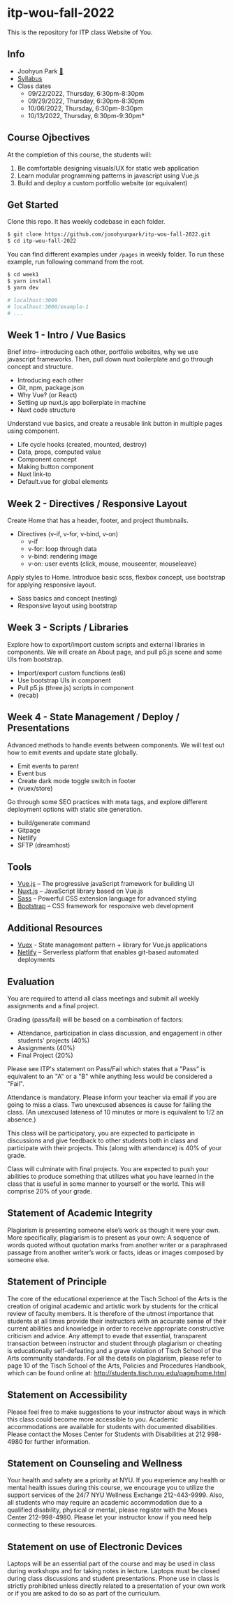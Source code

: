 # itp-wou-fall-2022

This is the repository for ITP class Website of You.

## Info

- Joohyun Park [📧](mailto:jhp527@nyu.edu)
- [Syllabus](https://jooohyunpark.github.io/itp-wou-fall-2022/)
- Class dates
  - 09/22/2022, Thursday, 6:30pm-8:30pm
  - 09/29/2022, Thursday, 6:30pm-8:30pm
  - 10/06/2022, Thursday, 6:30pm-8:30pm
  - 10/13/2022, Thursday, 6:30pm-9:30pm\*

## Course Ojbectives

At the completion of this course, the students will:

1. Be comfortable designing visuals/UX for static web application
2. Learn modular programming patterns in javascript using Vue.js
3. Build and deploy a custom portfolio website (or equivalent)

## Get Started

Clone this repo. It has weekly codebase in each folder.

```bash
$ git clone https://github.com/jooohyunpark/itp-wou-fall-2022.git
$ cd itp-wou-fall-2022
```

You can find different examples under `/pages` in weekly folder. To run these example, run following command from the root.

```bash
$ cd week1
$ yarn install
$ yarn dev

# localhost:3000
# localhost:3000/example-1
# ...
```

## Week 1 - Intro / Vue Basics

Brief intro– introducing each other, portfolio websites, why we use javascript frameworks. Then, pull down nuxt boilerplate and go through concept and structure.

- Introducing each other
- Git, npm, package.json
- Why Vue? (or React)
- Setting up nuxt.js app boilerplate in machine
- Nuxt code structure

Understand vue basics, and create a reusable link button in multiple pages using component.

- Life cycle hooks (created, mounted, destroy)
- Data, props, computed value
- Component concept
- Making button component
- Nuxt link-to
- Default.vue for global elements

## Week 2 - Directives / Responsive Layout

Create Home that has a header, footer, and project thumbnails.

- Directives (v-if, v-for, v-bind, v-on)
  - v-if
  - v-for: loop through data
  - v-bind: rendering image
  - v-on: user events (click, mouse, mouseenter, mouseleave)

Apply styles to Home. Introduce basic scss, flexbox concept, use bootstrap for applying responsive layout.

- Sass basics and concept (nesting)
- Responsive layout using bootstrap

## Week 3 - Scripts / Libraries

Explore how to export/import custom scripts and external libraries in components. We will create an About page, and pull p5.js scene and some UIs from bootstrap.

- Import/export custom functions (es6)
- Use bootstrap UIs in component
- Pull p5.js (three.js) scripts in component
- (recab)

## Week 4 - State Management / Deploy / Presentations

Advanced methods to handle events between components. We will test out how to emit events and update state globally.

- Emit events to parent
- Event bus
- Create dark mode toggle switch in footer
- (vuex/store)

Go through some SEO practices with meta tags, and explore different deployment options with static site generation.

- build/generate command
- Gitpage
- Netlify
- SFTP (dreamhost)

## Tools

- [Vue.js](https://vuejs.org/) – The progressive javaScript framework for building UI
- [Nuxt.js](https://nuxtjs.org/) – JavaScript library based on Vue.js
- [Sass](https://sass-lang.com/) – Powerful CSS extension language for advanced styling
- [Bootstrap](https://getbootstrap.com/) – CSS framework for responsive web development

## Additional Resources

- [Vuex](https://vuex.vuejs.org/) - State management pattern + library for Vue.js applications
- [Netlify](https://www.netlify.com/) – Serverless platform that enables git-based automated deployments

## Evaluation

You are required to attend all class meetings and submit all weekly assignments and a final project.

Grading (pass/fail) will be based on a combination of factors:

- Attendance, participation in class discussion, and engagement in other students' projects (40%)
- Assignments (40%)
- Final Project (20%)

Please see ITP's statement on Pass/Fail which states that a "Pass" is equivalent to an "A" or a "B" while anything less would be considered a "Fail".

Attendance is mandatory. Please inform your teacher via email if you are going to miss a class. Two unexcused absences is cause for failing the class. (An unexcused lateness of 10 minutes or more is equivalent to 1/2 an absence.)

This class will be participatory, you are expected to participate in discussions and give feedback to other students both in class and participate with their projects. This (along with attendance) is 40% of your grade.

Class will culminate with final projects. You are expected to push your abilities to produce something that utilizes what you have learned in the class that is useful in some manner to yourself or the world. This will comprise 20% of your grade.

## Statement of Academic Integrity

Plagiarism is presenting someone else’s work as though it were your own. More specifically, plagiarism is to present as your own: A sequence of words quoted without quotation marks from another writer or a paraphrased passage from another writer’s work or facts, ideas or images composed by someone else.

## Statement of Principle

The core of the educational experience at the Tisch School of the Arts is the creation of original academic and artistic work by students for the critical review of faculty members. It is therefore of the utmost importance that students at all times provide their instructors with an accurate sense of their current abilities and knowledge in order to receive appropriate constructive criticism and advice. Any attempt to evade that essential, transparent transaction between instructor and student through plagiarism or cheating is educationally self-defeating and a grave violation of Tisch School of the Arts community standards. For all the details on plagiarism, please refer to page 10 of the Tisch School of the Arts, Policies and Procedures Handbook, which can be found online at: http://students.tisch.nyu.edu/page/home.html

## Statement on Accessibility

Please feel free to make suggestions to your instructor about ways in which this class could become more accessible to you. Academic accommodations are available for students with documented disabilities. Please contact the Moses Center for Students with Disabilities at 212 998-4980 for further information.

## Statement on Counseling and Wellness

Your health and safety are a priority at NYU. If you experience any health or mental health issues during this course, we encourage you to utilize the support services of the 24/7 NYU Wellness Exchange 212-443-9999. Also, all students who may require an academic accommodation due to a qualified disability, physical or mental, please register with the Moses Center 212-998-4980. Please let your instructor know if you need help connecting to these resources.

## Statement on use of Electronic Devices

Laptops will be an essential part of the course and may be used in class during workshops and for taking notes in lecture. Laptops must be closed during class discussions and student presentations. Phone use in class is strictly prohibited unless directly related to a presentation of your own work or if you are asked to do so as part of the curriculum.
